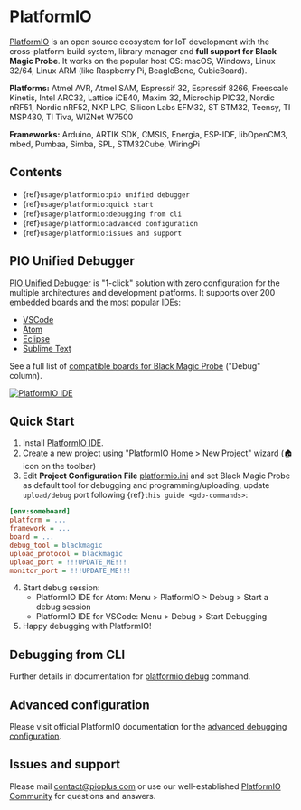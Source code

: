 # PlatformIO

[PlatformIO](https://platformio.org/?utm_source=github&utm_medium=blackmagic) is an open source ecosystem for IoT development with the cross-platform build system, library manager and **full support for Black Magic Probe**. It works on the popular host OS: macOS, Windows, Linux 32/64, Linux ARM (like Raspberry Pi, BeagleBone, CubieBoard).

**Platforms:** Atmel AVR, Atmel SAM, Espressif 32, Espressif 8266, Freescale Kinetis, Intel ARC32, Lattice iCE40, Maxim 32, Microchip PIC32, Nordic nRF51, Nordic nRF52, NXP LPC, Silicon Labs EFM32, ST STM32, Teensy, TI MSP430, TI Tiva, WIZNet W7500

**Frameworks:** Arduino, ARTIK SDK, CMSIS, Energia, ESP-IDF, libOpenCM3, mbed, Pumbaa, Simba, SPL, STM32Cube, WiringPi

## Contents
- {ref}`usage/platformio:pio unified debugger`
- {ref}`usage/platformio:quick start`
- {ref}`usage/platformio:debugging from cli`
- {ref}`usage/platformio:advanced configuration`
- {ref}`usage/platformio:issues and support`

## PIO Unified Debugger

[PIO Unified Debugger](http://docs.platformio.org/en/latest/plus/debugging.html?utm_source=github&utm_medium=blackmagic) is "1-click" solution with zero configuration for the multiple architectures and development platforms. It supports over 200 embedded boards and the most popular IDEs:

* [VSCode](http://docs.platformio.org/en/latest/ide/vscode.html?utm_source=github&utm_medium=blackmagic#ide-vscode)
* [Atom](http://docs.platformio.org/en/latest/ide/atom.html?utm_source=github&utm_medium=blackmagic#ide-atom)
* [Eclipse](http://docs.platformio.org/en/latest/ide/eclipse.html?utm_source=github&utm_medium=blackmagic#ide-eclipse)
* [Sublime Text](http://docs.platformio.org/en/latest/ide/sublimetext.html?utm_source=github&utm_medium=blackmagic#ide-sublimetext)

See a full list of [compatible boards for Black Magic Probe](http://docs.platformio.org/en/latest/plus/debugging.html?utm_source=github&utm_medium=blackmagic#boards) ("Debug" column).

[![PlatformIO IDE](https://raw.githubusercontent.com/platformio/platformio-docs/develop/_static/ide/vscode/platformio-ide-vscode.png)](https://platformio.org/platformio-ide?utm_source=github&utm_medium=blackmagic)

## Quick Start

1. Install [PlatformIO IDE](https://platformio.org/platformio-ide?utm_source=github&utm_medium=blackmagic).
2. Create a new project using "PlatformIO Home > New Project" wizard (🏠 icon on the toolbar)
3. Edit **Project Configuration File** [platformio.ini](http://docs.platformio.org/en/latest/projectconf.html?utm_source=github&utm_medium=blackmagic) and set Black Magic Probe as default tool for debugging and programming/uploading, update `upload/debug` port following {ref}`this guide <gdb-commands>`:

```ini
[env:someboard]
platform = ...
framework = ...
board = ...
debug_tool = blackmagic
upload_protocol = blackmagic
upload_port = !!!UPDATE_ME!!!
monitor_port = !!!UPDATE_ME!!!
```

4. Start debug session:
   * PlatformIO IDE for Atom: Menu > PlatformIO > Debug > Start a debug session
   * PlatformIO IDE for VSCode: Menu > Debug > Start Debugging
5. Happy debugging with PlatformIO!

## Debugging from CLI

Further details in documentation for [platformio debug](http://docs.platformio.org/en/latest/userguide/cmd_debug.html?utm_source=github&utm_medium=blackmagic) command.

## Advanced configuration

Please visit official PlatformIO documentation for the [advanced debugging configuration](http://docs.platformio.org/en/latest/projectconf/section_env_debug.html?utm_source=github&utm_medium=blackmagic).

## Issues and support

Please mail [contact@pioplus.com](mailto:contact@pioplus.com?Subject=PlatformIO%20Unified%20Debugger%20and%20Black%20Magic%20Probe) or use our well-established [PlatformIO Community](https://community.platformio.org?utm_source=github&utm_medium=blackmagic) for questions and answers.
